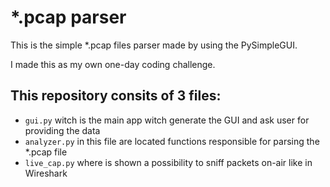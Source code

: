 # *.pcap parser

This is the simple *.pcap files parser made by using the PySimpleGUI.

I made this as my own one-day coding challenge. 

## This repository consits of 3 files:
- `gui.py` witch is the main app witch generate the GUI and ask user for providing the data
- `analyzer.py` in this file are located functions responsible for parsing the *.pcap file
- `live_cap.py` where is shown a possibility to sniff packets on-air like in Wireshark
